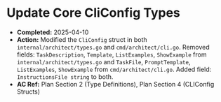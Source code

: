 # Update Core CliConfig Types

- **Completed:** 2025-04-10
- **Action:** Modified the `CliConfig` struct in both `internal/architect/types.go` and `cmd/architect/cli.go`. Removed fields: `TaskDescription`, `Template`, `ListExamples`, `ShowExample` from `internal/architect/types.go` and `TaskFile`, `PromptTemplate`, `ListExamples`, `ShowExample` from `cmd/architect/cli.go`. Added field: `InstructionsFile string` to both.
- **AC Ref:** Plan Section 2 (Type Definitions), Plan Section 4 (CLIConfig Structs)